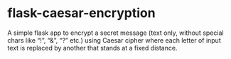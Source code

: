 # flask-caesar-encryption
A simple flask app to encrypt a secret message (text only, without special chars like “!”, “&amp;”, “?” etc.) using Caesar cipher where each letter of input text is replaced by another that stands at a fixed distance. 
